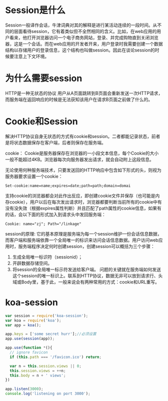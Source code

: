 # Session是什么
Session一般译作会话，牛津词典对其的解释是进行某活动连续的一段时间。从不同的层面看待session，它有着类似但不全然相同的含义。比如，在web应用的用户看来，他打开浏览器访问一个电子商务网站，登录、并完成购物直到关闭浏览器，这是一个会话。而在web应用的开发者开来，用户登录时我需要创建一个数据结构以存储用户的登录信息，这个结构也叫做session。因此在谈论session的时候要注意上下文环境。

# 为什么需要session
HTTP是一种无状态的协议
用户从A页面跳转到B页面会重新发送一次HTTP请求，而服务端在返回响应的时候是无法获知该用户在请求B页面之前做了什么的。

# Cookie和Session
解决HTTP协议自身无状态的方式有cookie和session。二者都能记录状态，前者是将状态数据保存在客户端，后者则保存在服务端。



cookie：
Cookie是服务器保存在浏览器的一小段文本信息，每个Cookie的大小一般不能超过4KB。浏览器每次向服务器发出请求，就会自动附上这段信息。

无论使用何种服务端技术，只要发送回的HTTP响应中包含如下形式的头，则视为服务器要求设置一个cookie：
```
Set-cookie:name=name;expires=date;path=path;domain=domai
```
支持cookie的浏览器都会对此作出反应，即创建cookie文件并保存（也可能是内存cookie），用户以后在每次发出请求时，浏览器都要判断当前所有的cookie中有没有没失效（根据expires属性判断）并且匹配了path属性的cookie信息，如果有的话，会以下面的形式加入到请求头中发回服务端：
```
Cookie: name="zj"; Path="/linkage"
```


session的原理:
它的基本原理是服务端为每一个session维护一份会话信息数据，而客户端和服务端依靠一个全局唯一的标识来访问会话信息数据。用户访问web应用时，服务端程序决定何时创建session，创建session可以概括为三个步骤：

1. 生成全局唯一标识符（sessionid）；    
2. 开辟数据存储空间。
3. 将session的全局唯一标示符发送给客户端。
问题的关键就在服务端如何发送这个session的唯一标识上。联系到HTTP协议，数据无非可以放到请求行、头域或Body里，基于此，一般来说会有两种常用的方式：cookie和URL重写。





# koa-session

```js
var session = require('koa-session');
var koa = require('koa');
var app = koa();

app.keys = ['some secret hurr'];//必须设置
app.use(session(app));

app.use(function *(){
  // ignore favicon
  if (this.path === '/favicon.ico') return;

  var n = this.session.views || 0;
  this.session.views = ++n;
  this.body = n + ' views';
})

app.listen(3000);
console.log('listening on port 3000');
```
